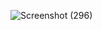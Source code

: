![Screenshot (296)](https://github.com/user-attachments/assets/6c52f341-e0f1-4d39-84a9-ddd9b3353cb4)
